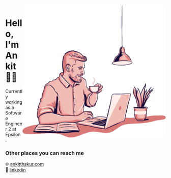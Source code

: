 <img align=right src="https://github.com/ankitthakur00/ankitthakur00/blob/main/428.png" width=450>

# Hello, I'm Ankit 👨‍💻

Currently working as a Software Engineer 2 at Epsilon .


### Other places you can reach me

🌐 [ankitthakur.com](https://ankitthakur00.github.io/portfolio/)<br>
💼 [linkedin](https://www.linkedin.com/in/ankitthakur00/)<br>

